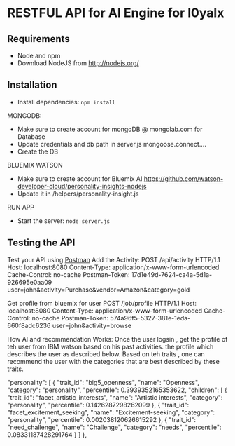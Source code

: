 # RESTFUL API for AI Engine for l0yalx

## Requirements 

- Node and npm
- Download NodeJS from http://nodejs.org/

## Installation

- Install dependencies: `npm install`

MONGODB:
- Make sure to create account for mongoDB @ mongolab.com for Database
- Update credentials and db path in server.js mongoose.connect....
- Create the DB

BLUEMIX WATSON
- Make sure to create account for Bluemix AI https://github.com/watson-developer-cloud/personality-insights-nodejs
- Update it in /helpers/personality-insight.js

RUN APP
- Start the server: `node server.js`

## Testing the API
Test your API using [Postman](https://chrome.google.com/webstore/detail/postman-rest-client-packa/fhbjgbiflinjbdggehcddcbncdddomop)
Add the Activity:
POST /api/activity HTTP/1.1
Host: localhost:8080
Content-Type: application/x-www-form-urlencoded
Cache-Control: no-cache
Postman-Token: 17d1e49d-7624-ca4a-5d1a-926695e0aa09
user=john&activity=Purchase&vendor=Amazon&category=gold

Get profile from bluemix for user
POST /job/profile HTTP/1.1
Host: localhost:8080
Content-Type: application/x-www-form-urlencoded
Cache-Control: no-cache
Postman-Token: 574a96f5-5327-381e-1eda-660f8adc6236
user=john&activity=browse

How AI and recommendation Works:
Once the user logsin , get the profile of teh user from IBM watson based on his past activities.
the profile which describes the user as described below. Based on teh traits , one can recommend the user with the categories that are best described by these traits.

"personality": [
        {
            "trait_id": "big5_openness",
            "name": "Openness",
            "category": "personality",
            "percentile": 0.3939352165353622,
            "children": [
                {
                    "trait_id": "facet_artistic_interests",
                    "name": "Artistic interests",
                    "category": "personality",
                    "percentile": 0.1426287298262099
                },
                {
                    "trait_id": "facet_excitement_seeking",
                    "name": "Excitement-seeking",
                    "category": "personality",
                    "percentile": 0.002038120626615292
                },
                  {
            "trait_id": "need_challenge",
            "name": "Challenge",
            "category": "needs",
            "percentile": 0.08331187428291764
        }
            ]
        },
             






